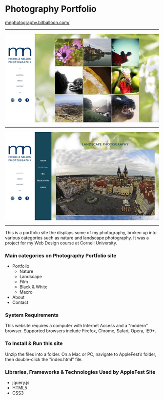 Photography Portfolio
=====
[mnphotography.bitballoon.com/](http://mnphotography.bitballoon.com/)
- - - - -
![screenshot1](https://raw.githubusercontent.com/michellehn/photography-portfolio/master/photos/screenshots/screenshot1.png)
- - - - -
![screenshot2](https://raw.githubusercontent.com/michellehn/photography-portfolio/master/photos/screenshots/screenshot2.png)
- - - - -

This is a portfolio site the displays some of my photography, broken up into various categories such as nature and landscape photography. It was a project for my Web Design course at Cornell University.


### Main categories on Photography Portfolio site
- Portfolio
  * Nature
  * Landscape
  * Film
  * Black & White
  * Macro
- About
- Contact


### System Requirements
This website requires a computer with Internet Access and a
"modern" browser.  Supported browsers include Firefox, Chrome, Safari,
Opera, IE9+.


### To Install & Run this site
Unzip the files into a folder.  On a Mac or PC, navigate to
AppleFest’s folder, then double-click the "index.html" file.


### Libraries, Frameworks & Technologies Used by AppleFest Site
- jquery.js
- HTML5
- CSS3